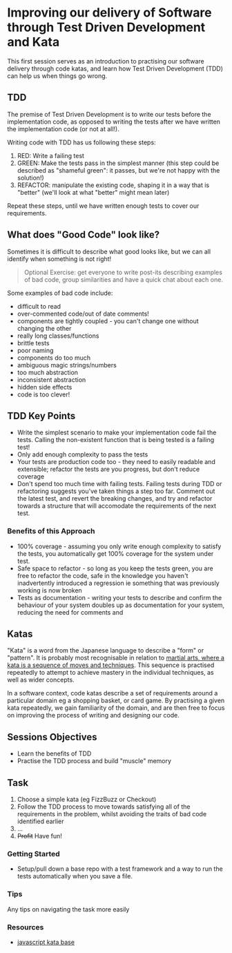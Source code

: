 # Improving our delivery of Software through Test Driven Development and Kata

This first session serves as an introduction to practising our software delivery through code katas, and learn how Test Driven Development (TDD) can help us when things go wrong.

## TDD

The premise of Test Driven Development is to write our tests before the implementation code, as opposed to writing the tests after we have written the implementation code (or not at all!).

Writing code with TDD has us following these steps:

1. RED: Write a failing test
2. GREEN: Make the tests pass in the simplest manner (this step could be described as "shameful green": it passes, but we're not happy with the solution!)
3. REFACTOR: manipulate the existing code, shaping it in a way that is "better" (we'll look at what "better" might mean later)

Repeat these steps, until we have written enough tests to cover our requirements.

## What does "Good Code" look like?

Sometimes it is difficult to describe what good looks like, but we can all identify when something is not right! 

> Optional Exercise: get everyone to write post-its describing examples of bad code, group similarities and have a quick chat about each one.

Some examples of bad code include:

* difficult to read
* over-commented code/out of date comments!
* components are tightly coupled - you can't change one without changing the other
* really long classes/functions
* brittle tests
* poor naming
* components do too much
* ambiguous magic strings/numbers
* too much abstraction
* inconsistent abstraction
* hidden side effects
* code is too clever!

## TDD Key Points

* Write the simplest scenario to make your implementation code fail the tests. Calling the non-existent function that is being tested is a failing test! 
* Only add enough complexity to pass the tests
* Your tests are production code too - they need to easily readable and extensible; refactor the tests are you progress, but don't reduce coverage
* Don't spend too much time with failing tests. Failing tests during TDD or refactoring suggests you've taken things a step too far. Comment out the latest test, and revert the breaking changes, and try and refactor towards a structure that will accomodate the requirements of the next test.

### Benefits of this Approach

* 100% coverage - assuming you only write enough complexity to satisfy the tests, you automatically get 100% coverage for the system under test.
* Safe space to refactor - so long as you keep the tests green, you are free to refactor the code, safe in the knowledge you haven't inadvertently introduced a regression ie something that was previously working is now broken
* Tests as documentation - writing your tests to describe and confirm the behaviour of your system doubles up as documentation for your system, reducing the need for comments and 

## Katas

"Kata" is a word from the Japanese language to describe a "form" or "pattern". It is probably most recognisable in relation to [martial arts, where a kata is a sequence of moves and techniques](https://www.youtube.com/watch?v=YOcVfmmMBLY). This sequence is practised repeatedly to attempt to achieve mastery in the individual techniques, as well as wider concepts.

In a software context, code katas describe a set of requirements around a particular domain eg a shopping basket, or card game. By practising a given kata repeatedly, we gain familiarity of the domain, and are then free to focus on improving the process of writing and designing our code.

## Sessions Objectives

* Learn the benefits of TDD
* Practise the TDD process and build "muscle" memory

## Task

1. Choose a simple kata (eg FizzBuzz or Checkout)
1. Follow the TDD process to move towards satisfying all of the requirements in the problem, whilst avoiding the traits of bad code identified earlier
1. ...
1. ~~Profit~~ Have fun!

### Getting Started

* Setup/pull down a base repo with a test framework and a way to run the tests automatically when you save a file.

### Tips

Any tips on navigating the task more easily

### Resources

* [javascript kata base](https://github.com/vincelee888/tdd-kata-base-js)
